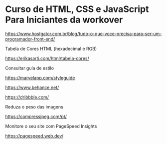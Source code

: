 # Curso de HTML, CSS e JavaScript Para Iniciantes da workover

https://www.hostgator.com.br/blog/tudo-o-que-voce-precisa-para-ser-um-programador-front-end/

Tabela de Cores HTML (hexadecimal e RGB)

https://erikasarti.com/html/tabela-cores/

Consultar guía de estilo

https://marvelapp.com/styleguide

https://www.behance.net/

https://dribbble.com/

Reduza o peso das imagens

https://compressjpeg.com/pt/

Monitore o seu site com PageSpeed Insights

https://pagespeed.web.dev/
